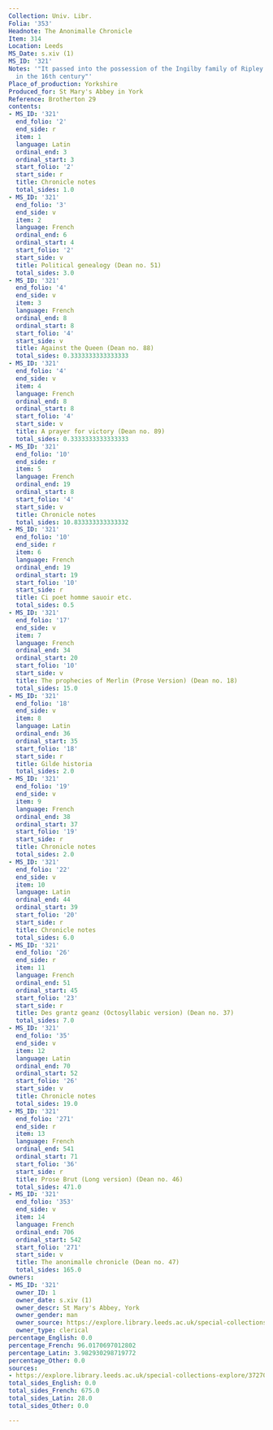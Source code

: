 ```yaml
---
Collection: Univ. Libr.
Folia: '353'
Headnote: The Anonimalle Chronicle
Item: 314
Location: Leeds
MS_Date: s.xiv (1)
MS_ID: '321'
Notes: '"It passed into the possession of the Ingilby family of Ripley Castle probably
  in the 16th century"'
Place_of_production: Yorkshire
Produced_for: St Mary's Abbey in York
Reference: Brotherton 29
contents:
- MS_ID: '321'
  end_folio: '2'
  end_side: r
  item: 1
  language: Latin
  ordinal_end: 3
  ordinal_start: 3
  start_folio: '2'
  start_side: r
  title: Chronicle notes
  total_sides: 1.0
- MS_ID: '321'
  end_folio: '3'
  end_side: v
  item: 2
  language: French
  ordinal_end: 6
  ordinal_start: 4
  start_folio: '2'
  start_side: v
  title: Political genealogy (Dean no. 51)
  total_sides: 3.0
- MS_ID: '321'
  end_folio: '4'
  end_side: v
  item: 3
  language: French
  ordinal_end: 8
  ordinal_start: 8
  start_folio: '4'
  start_side: v
  title: Against the Queen (Dean no. 88)
  total_sides: 0.3333333333333333
- MS_ID: '321'
  end_folio: '4'
  end_side: v
  item: 4
  language: French
  ordinal_end: 8
  ordinal_start: 8
  start_folio: '4'
  start_side: v
  title: A prayer for victory (Dean no. 89)
  total_sides: 0.3333333333333333
- MS_ID: '321'
  end_folio: '10'
  end_side: r
  item: 5
  language: French
  ordinal_end: 19
  ordinal_start: 8
  start_folio: '4'
  start_side: v
  title: Chronicle notes
  total_sides: 10.833333333333332
- MS_ID: '321'
  end_folio: '10'
  end_side: r
  item: 6
  language: French
  ordinal_end: 19
  ordinal_start: 19
  start_folio: '10'
  start_side: r
  title: Ci poet homme sauoir etc.
  total_sides: 0.5
- MS_ID: '321'
  end_folio: '17'
  end_side: v
  item: 7
  language: French
  ordinal_end: 34
  ordinal_start: 20
  start_folio: '10'
  start_side: v
  title: The prophecies of Merlin (Prose Version) (Dean no. 18)
  total_sides: 15.0
- MS_ID: '321'
  end_folio: '18'
  end_side: v
  item: 8
  language: Latin
  ordinal_end: 36
  ordinal_start: 35
  start_folio: '18'
  start_side: r
  title: Gilde historia
  total_sides: 2.0
- MS_ID: '321'
  end_folio: '19'
  end_side: v
  item: 9
  language: French
  ordinal_end: 38
  ordinal_start: 37
  start_folio: '19'
  start_side: r
  title: Chronicle notes
  total_sides: 2.0
- MS_ID: '321'
  end_folio: '22'
  end_side: v
  item: 10
  language: Latin
  ordinal_end: 44
  ordinal_start: 39
  start_folio: '20'
  start_side: r
  title: Chronicle notes
  total_sides: 6.0
- MS_ID: '321'
  end_folio: '26'
  end_side: r
  item: 11
  language: French
  ordinal_end: 51
  ordinal_start: 45
  start_folio: '23'
  start_side: r
  title: Des grantz geanz (Octosyllabic version) (Dean no. 37)
  total_sides: 7.0
- MS_ID: '321'
  end_folio: '35'
  end_side: v
  item: 12
  language: Latin
  ordinal_end: 70
  ordinal_start: 52
  start_folio: '26'
  start_side: v
  title: Chronicle notes
  total_sides: 19.0
- MS_ID: '321'
  end_folio: '271'
  end_side: r
  item: 13
  language: French
  ordinal_end: 541
  ordinal_start: 71
  start_folio: '36'
  start_side: r
  title: Prose Brut (Long version) (Dean no. 46)
  total_sides: 471.0
- MS_ID: '321'
  end_folio: '353'
  end_side: v
  item: 14
  language: French
  ordinal_end: 706
  ordinal_start: 542
  start_folio: '271'
  start_side: v
  title: The anonimalle chronicle (Dean no. 47)
  total_sides: 165.0
owners:
- MS_ID: '321'
  owner_ID: 1
  owner_date: s.xiv (1)
  owner_descr: St Mary's Abbey, York
  owner_gender: man
  owner_source: https://explore.library.leeds.ac.uk/special-collections-explore/372703
  owner_type: clerical
percentage_English: 0.0
percentage_French: 96.0170697012802
percentage_Latin: 3.982930298719772
percentage_Other: 0.0
sources:
- https://explore.library.leeds.ac.uk/special-collections-explore/372703
total_sides_English: 0.0
total_sides_French: 675.0
total_sides_Latin: 28.0
total_sides_Other: 0.0

---
```

